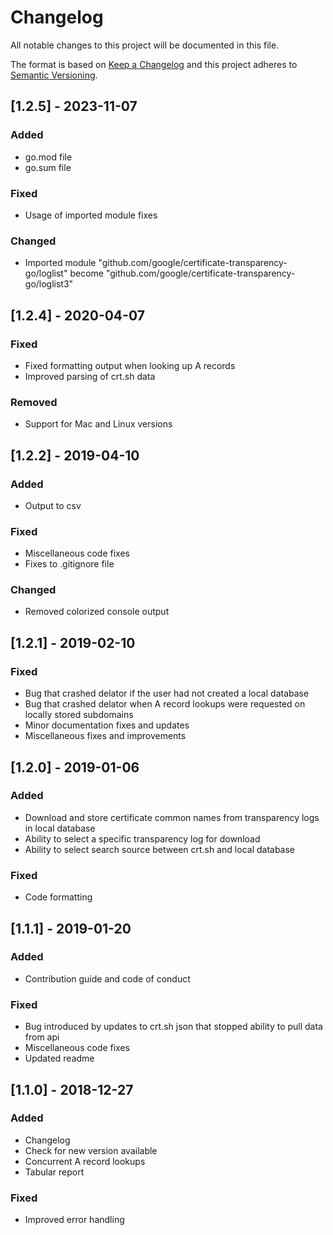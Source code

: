 # Changelog

All notable changes to this project will be documented in this file.

The format is based on [Keep a Changelog](http://keepachangelog.com/en/1.0.0/)
and this project adheres to [Semantic Versioning](http://semver.org/spec/v2.0.0.html).


## [1.2.5] - 2023-11-07

### Added

- go.mod file
- go.sum file

### Fixed

- Usage of imported module fixes

### Changed

- Imported module "github.com/google/certificate-transparency-go/loglist" become "github.com/google/certificate-transparency-go/loglist3"

## [1.2.4] - 2020-04-07

### Fixed

- Fixed formatting output when looking up A records
- Improved parsing of crt.sh data 

### Removed
- Support for Mac and Linux versions

## [1.2.2] - 2019-04-10

### Added

- Output to csv

### Fixed

- Miscellaneous code fixes
- Fixes to .gitignore file

### Changed

- Removed colorized console output

## [1.2.1] - 2019-02-10

### Fixed

- Bug that crashed delator if the user had not created a local database
- Bug that crashed delator when A record lookups were requested on locally stored subdomains
- Minor documentation fixes and updates
- Miscellaneous fixes and improvements

## [1.2.0] - 2019-01-06

### Added

- Download and store certificate common names from transparency logs in local database
- Ability to select a specific transparency log for download
- Ability to select search source between crt.sh and local database

### Fixed

- Code formatting

## [1.1.1] - 2019-01-20

### Added

- Contribution guide and code of conduct

### Fixed

- Bug introduced by updates to crt.sh json that stopped ability to pull data from api
- Miscellaneous code fixes
- Updated readme

## [1.1.0] - 2018-12-27

### Added

- Changelog
- Check for new version available
- Concurrent A record lookups
- Tabular report

### Fixed

- Improved error handling
